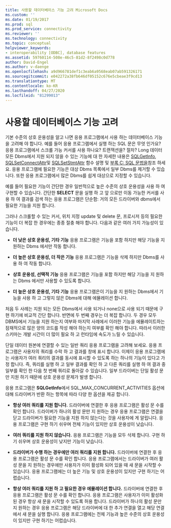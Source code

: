```yaml
---
title: 사용할 데이터베이스 기능 고려 Microsoft Docs
ms.custom: ''
ms.date: 01/19/2017
ms.prod: sql
ms.prod_service: connectivity
ms.reviewer: ''
ms.technology: connectivity
ms.topic: conceptual
helpviewer_keywords:
- interoperability [ODBC], database features
ms.assetid: 59760114-508e-46c5-81d2-8f2498c0d778
author: David-Engel
ms.author: v-daenge
ms.openlocfilehash: a9d966781def1c3eab6a9568eab07ab591326171
ms.sourcegitcommit: e042272a38fb646df05152c676e5cbeae3f9cd13
ms.translationtype: MT
ms.contentlocale: ko-KR
ms.lasthandoff: 04/27/2020
ms.locfileid: "81299013"
---
```

# <a name="considering-database-features-to-use"></a>사용할 데이터베이스 기능 고려
기본 수준의 상호 운용성을 알고 나면 응용 프로그램에서 사용 하는 데이터베이스 기능을 고려해 야 합니다. 예를 들어 응용 프로그램에서 실행 하는 SQL 문은 무엇 인가요? 응용 프로그램에서 스크롤 가능 커서를 사용 하나요? 트랜잭션을? 절차? Long 데이터 모든 Dbms에서 지원 되지 않을 수 있는 기능에 대 한 자세한 내용은 [SQLGetInfo](../../../odbc/reference/syntax/sqlgetinfo-function.md), [SQLSetConnectAttr](../../../odbc/reference/syntax/sqlsetconnectattr-function.md)및 [SQLSetStmtAttr](../../../odbc/reference/syntax/sqlsetstmtattr-function.md) 함수 설명 및 [부록 C: SQL 문법을](../../../odbc/reference/appendixes/appendix-c-sql-grammar.md)참조 하세요. 응용 프로그램에 필요한 기능은 대상 Dbms 목록에서 일부 Dbms를 제거할 수 있습니다. 또한 응용 프로그램에서 많은 Dbms를 쉽게 대상으로 지정할 수 있습니다.  
  
 예를 들어 필요한 기능이 간단한 경우 일반적으로 높은 수준의 상호 운용성을 사용 하 여 구현할 수 있습니다. 간단한 **SELECT** 문을 실행 하 고 앞 으로만 이동 가능한 커서를 사용 하 여 결과를 검색 하는 응용 프로그램은 단순함: 거의 모든 드라이버와 dbms에서 필요한 기능을 지원 합니다.  
  
 그러나 스크롤할 수 있는 커서, 위치 지정 update 및 delete 문, 프로시저 등의 필요한 기능이 더 복잡 한 경우에는 종종 절충 해야 합니다. 다음과 같은 여러 가지 가능성이 있습니다.  
  
-   **더 낮은 상호 운용성, 기타 기능** 응용 프로그램은 기능을 포함 하지만 해당 기능을 지 원하는 Dbms 에서만 작동 합니다.  
  
-   **더 높은 상호 운용성, 더 작은 기능** 응용 프로그램은 기능을 삭제 하지만 Dbms를 사용 하 여 작동 합니다.  
  
-   **상호 운용성, 선택적 기능** 응용 프로그램은 기능을 포함 하지만 해당 기능을 지 원하는 Dbms 에서만 사용할 수 있도록 합니다.  
  
-   **더 높은 상호 운용성, 기타 기능** 응용 프로그램은이 기능을 지 원하는 Dbms에서 기능을 사용 하 고 그렇지 않은 Dbms에 대해 에뮬레이션 합니다.  
  
 처음 두 사례는 지원 되는 모든 Dbms에서 사용 되거나 none으로 사용 되기 때문에 구현 하기에 비교적 간단 합니다. 반면에 두 번째 경우는 더 복잡 합니다. 두 경우 모두 DBMS에서 기능을 지원 하는지 여부와 마지막 사례에서 이러한 기능을 에뮬레이트하는 잠재적으로 많은 양의 코드를 작성 해야 하는지 여부를 확인 해야 합니다. 따라서 이러한 스키마는 개발 시간이 더 많이 필요 하 고 런타임에 속도가 느릴 수 있습니다.  
  
 단일 데이터 원본에 연결할 수 있는 일반 쿼리 응용 프로그램을 고려해 보세요. 응용 프로그램은 사용자의 쿼리를 수락 하 고 결과를 창에 표시 합니다. 이제이 응용 프로그램에는 사용자가 여러 쿼리의 결과를 동시에 표시할 수 있도록 하는 하나의 기능이 있다고 가정 합니다. 즉, 쿼리를 실행 하 고 일부 결과를 확인 하 고 다른 쿼리를 실행 하 여 결과 중 일부를 확인 한 다음 첫 번째 쿼리로 돌아갈 수 있습니다. 일부 드라이버는 단일 활성 문만 지원 하기 때문에 상호 운용성 문제가 발생 합니다.  
  
 응용 프로그램은 **SQLGetInfo**에서 SQL_MAX_CONCURRENT_ACTIVITIES 옵션에 대해 드라이버가 반환 하는 항목에 따라 다양 한 옵션을 제공 합니다.  
  
-   **항상 여러 쿼리를 지원 합니다.** 드라이버에 연결한 후 응용 프로그램은 활성 문 수를 확인 합니다. 드라이버가 하나의 활성 문만 지 원하는 경우 응용 프로그램은 연결을 닫고 드라이버가 필요한 기능을 지원 하지 않는다는 것을 사용자에 게 알립니다. 응용 프로그램은 구현 하기 쉬우며 전체 기능이 있지만 상호 운용성이 낮습니다.  
  
-   **여러 쿼리를 지원 하지 않습니다.** 응용 프로그램은 기능을 모두 삭제 합니다. 구현 하기 쉬우며 상호 운용성이 낮지만 기능이 낮습니다.  
  
-   **드라이버가 수행 하는 경우에만 여러 쿼리를 지원 합니다.** 드라이버에 연결한 후 응용 프로그램은 활성 문 수를 확인 합니다. 응용 프로그램에서는 드라이버가 여러 활성 문을 지 원하는 경우에만 사용자가 이미 활성화 되어 있을 때 새 문을 시작할 수 있습니다. 응용 프로그램에는 더 높은 기능 및 상호 운용성이 있지만 구현 하기는 어렵습니다.  
  
-   **항상 여러 쿼리를 지원 하 고 필요한 경우 에뮬레이션 합니다.** 드라이버에 연결한 후 응용 프로그램은 활성 문 수를 확인 합니다. 응용 프로그램은 사용자가 이미 활성화 된 경우 항상 새 문을 시작할 수 있도록 허용 합니다. 드라이버가 하나의 활성 문만 지 원하는 경우 응용 프로그램은 해당 드라이버에 대 한 추가 연결을 열고 해당 연결에서 새 문을 실행 합니다. 응용 프로그램에는 전체 기능과 높은 수준의 상호 운용성이 있지만 구현 하기는 어렵습니다.
